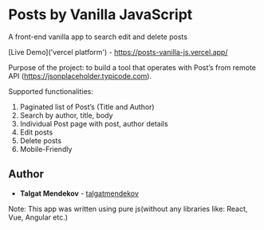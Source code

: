 # Posts by Vanilla JavaScript

A front-end vanilla app to search edit and delete posts

[Live Demo]('vercel platform') - https://posts-vanilla-js.vercel.app/

Purpose of the project: to build a tool that operates with Post’s from remote API (https://jsonplaceholder.typicode.com).

Supported functionalities:

1. Paginated list of Post’s (Title and Author)
2. Search by author, title, body
3. Individual Post page with post, author details
4. Edit posts
5. Delete posts
6. Mobile-Friendly

## Author

- **Talgat Mendekov** - [talgatmendekov](https://github.com/talgatmendekov)

Note: This app was written using pure js(without any libraries like: React, Vue, Angular etc.)
